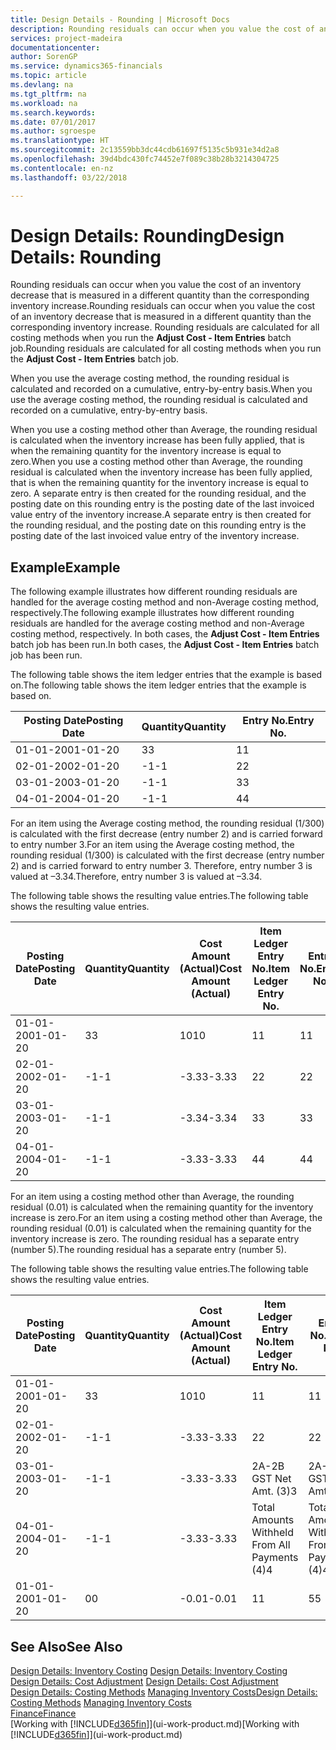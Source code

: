 ```yaml
---
title: Design Details - Rounding | Microsoft Docs
description: Rounding residuals can occur when you value the cost of an inventory decrease that is measured in a different quantity than the corresponding inventory increase. Rounding residuals are calculated for all costing methods when you run the **Adjust Cost - Item Entries** batch job.
services: project-madeira
documentationcenter: 
author: SorenGP
ms.service: dynamics365-financials
ms.topic: article
ms.devlang: na
ms.tgt_pltfrm: na
ms.workload: na
ms.search.keywords: 
ms.date: 07/01/2017
ms.author: sgroespe
ms.translationtype: HT
ms.sourcegitcommit: 2c13559bb3dc44cdb61697f5135c5b931e34d2a8
ms.openlocfilehash: 39d4bdc430fc74452e7f089c38b28b3214304725
ms.contentlocale: en-nz
ms.lasthandoff: 03/22/2018

---
```

# <a name="design-details-rounding"></a><span data-ttu-id="916e5-104">Design Details: Rounding</span><span class="sxs-lookup"><span data-stu-id="916e5-104">Design Details: Rounding</span></span>
<span data-ttu-id="916e5-105">Rounding residuals can occur when you value the cost of an inventory decrease that is measured in a different quantity than the corresponding inventory increase.</span><span class="sxs-lookup"><span data-stu-id="916e5-105">Rounding residuals can occur when you value the cost of an inventory decrease that is measured in a different quantity than the corresponding inventory increase.</span></span> <span data-ttu-id="916e5-106">Rounding residuals are calculated for all costing methods when you run the **Adjust Cost - Item Entries** batch job.</span><span class="sxs-lookup"><span data-stu-id="916e5-106">Rounding residuals are calculated for all costing methods when you run the **Adjust Cost - Item Entries** batch job.</span></span>  

 <span data-ttu-id="916e5-107">When you use the average costing method, the rounding residual is calculated and recorded on a cumulative, entry-by-entry basis.</span><span class="sxs-lookup"><span data-stu-id="916e5-107">When you use the average costing method, the rounding residual is calculated and recorded on a cumulative, entry-by-entry basis.</span></span>  

 <span data-ttu-id="916e5-108">When you use a costing method other than Average, the rounding residual is calculated when the inventory increase has been fully applied, that is when the remaining quantity for the inventory increase is equal to zero.</span><span class="sxs-lookup"><span data-stu-id="916e5-108">When you use a costing method other than Average, the rounding residual is calculated when the inventory increase has been fully applied, that is when the remaining quantity for the inventory increase is equal to zero.</span></span> <span data-ttu-id="916e5-109">A separate entry is then created for the rounding residual, and the posting date on this rounding entry is the posting date of the last invoiced value entry of the inventory increase.</span><span class="sxs-lookup"><span data-stu-id="916e5-109">A separate entry is then created for the rounding residual, and the posting date on this rounding entry is the posting date of the last invoiced value entry of the inventory increase.</span></span>  

## <a name="example"></a><span data-ttu-id="916e5-110">Example</span><span class="sxs-lookup"><span data-stu-id="916e5-110">Example</span></span>  
 <span data-ttu-id="916e5-111">The following example illustrates how different rounding residuals are handled for the average costing method and non-Average costing method, respectively.</span><span class="sxs-lookup"><span data-stu-id="916e5-111">The following example illustrates how different rounding residuals are handled for the average costing method and non-Average costing method, respectively.</span></span> <span data-ttu-id="916e5-112">In both cases, the **Adjust Cost - Item Entries** batch job has been run.</span><span class="sxs-lookup"><span data-stu-id="916e5-112">In both cases, the **Adjust Cost - Item Entries** batch job has been run.</span></span>  

 <span data-ttu-id="916e5-113">The following table shows the item ledger entries that the example is based on.</span><span class="sxs-lookup"><span data-stu-id="916e5-113">The following table shows the item ledger entries that the example is based on.</span></span>  

|<span data-ttu-id="916e5-114">Posting Date</span><span class="sxs-lookup"><span data-stu-id="916e5-114">Posting Date</span></span>|<span data-ttu-id="916e5-115">Quantity</span><span class="sxs-lookup"><span data-stu-id="916e5-115">Quantity</span></span>|<span data-ttu-id="916e5-116">Entry No.</span><span class="sxs-lookup"><span data-stu-id="916e5-116">Entry No.</span></span>|  
|------------------|--------------|---------------|  
|<span data-ttu-id="916e5-117">01-01-20</span><span class="sxs-lookup"><span data-stu-id="916e5-117">01-01-20</span></span>|<span data-ttu-id="916e5-118">3</span><span class="sxs-lookup"><span data-stu-id="916e5-118">3</span></span>|<span data-ttu-id="916e5-119">1</span><span class="sxs-lookup"><span data-stu-id="916e5-119">1</span></span>|  
|<span data-ttu-id="916e5-120">02-01-20</span><span class="sxs-lookup"><span data-stu-id="916e5-120">02-01-20</span></span>|<span data-ttu-id="916e5-121">-1</span><span class="sxs-lookup"><span data-stu-id="916e5-121">-1</span></span>|<span data-ttu-id="916e5-122">2</span><span class="sxs-lookup"><span data-stu-id="916e5-122">2</span></span>|  
|<span data-ttu-id="916e5-123">03-01-20</span><span class="sxs-lookup"><span data-stu-id="916e5-123">03-01-20</span></span>|<span data-ttu-id="916e5-124">-1</span><span class="sxs-lookup"><span data-stu-id="916e5-124">-1</span></span>|<span data-ttu-id="916e5-125">3</span><span class="sxs-lookup"><span data-stu-id="916e5-125">3</span></span>|  
|<span data-ttu-id="916e5-126">04-01-20</span><span class="sxs-lookup"><span data-stu-id="916e5-126">04-01-20</span></span>|<span data-ttu-id="916e5-127">-1</span><span class="sxs-lookup"><span data-stu-id="916e5-127">-1</span></span>|<span data-ttu-id="916e5-128">4</span><span class="sxs-lookup"><span data-stu-id="916e5-128">4</span></span>|  

 <span data-ttu-id="916e5-129">For an item using the Average costing method, the rounding residual (1/300) is calculated with the first decrease (entry number 2) and is carried forward to entry number 3.</span><span class="sxs-lookup"><span data-stu-id="916e5-129">For an item using the Average costing method, the rounding residual (1/300) is calculated with the first decrease (entry number 2) and is carried forward to entry number 3.</span></span> <span data-ttu-id="916e5-130">Therefore, entry number 3 is valued at –3.34.</span><span class="sxs-lookup"><span data-stu-id="916e5-130">Therefore, entry number 3 is valued at –3.34.</span></span>  

 <span data-ttu-id="916e5-131">The following table shows the resulting value entries.</span><span class="sxs-lookup"><span data-stu-id="916e5-131">The following table shows the resulting value entries.</span></span>  

|<span data-ttu-id="916e5-132">Posting Date</span><span class="sxs-lookup"><span data-stu-id="916e5-132">Posting Date</span></span>|<span data-ttu-id="916e5-133">Quantity</span><span class="sxs-lookup"><span data-stu-id="916e5-133">Quantity</span></span>|<span data-ttu-id="916e5-134">Cost Amount (Actual)</span><span class="sxs-lookup"><span data-stu-id="916e5-134">Cost Amount (Actual)</span></span>|<span data-ttu-id="916e5-135">Item Ledger Entry No.</span><span class="sxs-lookup"><span data-stu-id="916e5-135">Item Ledger Entry No.</span></span>|<span data-ttu-id="916e5-136">Entry No.</span><span class="sxs-lookup"><span data-stu-id="916e5-136">Entry No.</span></span>|  
|------------------|--------------|----------------------------|---------------------------|---------------|  
|<span data-ttu-id="916e5-137">01-01-20</span><span class="sxs-lookup"><span data-stu-id="916e5-137">01-01-20</span></span>|<span data-ttu-id="916e5-138">3</span><span class="sxs-lookup"><span data-stu-id="916e5-138">3</span></span>|<span data-ttu-id="916e5-139">10</span><span class="sxs-lookup"><span data-stu-id="916e5-139">10</span></span>|<span data-ttu-id="916e5-140">1</span><span class="sxs-lookup"><span data-stu-id="916e5-140">1</span></span>|<span data-ttu-id="916e5-141">1</span><span class="sxs-lookup"><span data-stu-id="916e5-141">1</span></span>|  
|<span data-ttu-id="916e5-142">02-01-20</span><span class="sxs-lookup"><span data-stu-id="916e5-142">02-01-20</span></span>|<span data-ttu-id="916e5-143">-1</span><span class="sxs-lookup"><span data-stu-id="916e5-143">-1</span></span>|<span data-ttu-id="916e5-144">-3.33</span><span class="sxs-lookup"><span data-stu-id="916e5-144">-3.33</span></span>|<span data-ttu-id="916e5-145">2</span><span class="sxs-lookup"><span data-stu-id="916e5-145">2</span></span>|<span data-ttu-id="916e5-146">2</span><span class="sxs-lookup"><span data-stu-id="916e5-146">2</span></span>|  
|<span data-ttu-id="916e5-147">03-01-20</span><span class="sxs-lookup"><span data-stu-id="916e5-147">03-01-20</span></span>|<span data-ttu-id="916e5-148">-1</span><span class="sxs-lookup"><span data-stu-id="916e5-148">-1</span></span>|<span data-ttu-id="916e5-149">-3.34</span><span class="sxs-lookup"><span data-stu-id="916e5-149">-3.34</span></span>|<span data-ttu-id="916e5-150">3</span><span class="sxs-lookup"><span data-stu-id="916e5-150">3</span></span>|<span data-ttu-id="916e5-151">3</span><span class="sxs-lookup"><span data-stu-id="916e5-151">3</span></span>|  
|<span data-ttu-id="916e5-152">04-01-20</span><span class="sxs-lookup"><span data-stu-id="916e5-152">04-01-20</span></span>|<span data-ttu-id="916e5-153">-1</span><span class="sxs-lookup"><span data-stu-id="916e5-153">-1</span></span>|<span data-ttu-id="916e5-154">-3.33</span><span class="sxs-lookup"><span data-stu-id="916e5-154">-3.33</span></span>|<span data-ttu-id="916e5-155">4</span><span class="sxs-lookup"><span data-stu-id="916e5-155">4</span></span>|<span data-ttu-id="916e5-156">4</span><span class="sxs-lookup"><span data-stu-id="916e5-156">4</span></span>|  

 <span data-ttu-id="916e5-157">For an item using a costing method other than Average, the rounding residual (0.01) is calculated when the remaining quantity for the inventory increase is zero.</span><span class="sxs-lookup"><span data-stu-id="916e5-157">For an item using a costing method other than Average, the rounding residual (0.01) is calculated when the remaining quantity for the inventory increase is zero.</span></span> <span data-ttu-id="916e5-158">The rounding residual has a separate entry (number 5).</span><span class="sxs-lookup"><span data-stu-id="916e5-158">The rounding residual has a separate entry (number 5).</span></span>  

 <span data-ttu-id="916e5-159">The following table shows the resulting value entries.</span><span class="sxs-lookup"><span data-stu-id="916e5-159">The following table shows the resulting value entries.</span></span>  

|<span data-ttu-id="916e5-160">Posting Date</span><span class="sxs-lookup"><span data-stu-id="916e5-160">Posting Date</span></span>|<span data-ttu-id="916e5-161">Quantity</span><span class="sxs-lookup"><span data-stu-id="916e5-161">Quantity</span></span>|<span data-ttu-id="916e5-162">Cost Amount (Actual)</span><span class="sxs-lookup"><span data-stu-id="916e5-162">Cost Amount (Actual)</span></span>|<span data-ttu-id="916e5-163">Item Ledger Entry No.</span><span class="sxs-lookup"><span data-stu-id="916e5-163">Item Ledger Entry No.</span></span>|<span data-ttu-id="916e5-164">Entry No.</span><span class="sxs-lookup"><span data-stu-id="916e5-164">Entry No.</span></span>|  
|------------------|--------------|----------------------------|---------------------------|---------------|  
|<span data-ttu-id="916e5-165">01-01-20</span><span class="sxs-lookup"><span data-stu-id="916e5-165">01-01-20</span></span>|<span data-ttu-id="916e5-166">3</span><span class="sxs-lookup"><span data-stu-id="916e5-166">3</span></span>|<span data-ttu-id="916e5-167">10</span><span class="sxs-lookup"><span data-stu-id="916e5-167">10</span></span>|<span data-ttu-id="916e5-168">1</span><span class="sxs-lookup"><span data-stu-id="916e5-168">1</span></span>|<span data-ttu-id="916e5-169">1</span><span class="sxs-lookup"><span data-stu-id="916e5-169">1</span></span>|  
|<span data-ttu-id="916e5-170">02-01-20</span><span class="sxs-lookup"><span data-stu-id="916e5-170">02-01-20</span></span>|<span data-ttu-id="916e5-171">-1</span><span class="sxs-lookup"><span data-stu-id="916e5-171">-1</span></span>|<span data-ttu-id="916e5-172">-3.33</span><span class="sxs-lookup"><span data-stu-id="916e5-172">-3.33</span></span>|<span data-ttu-id="916e5-173">2</span><span class="sxs-lookup"><span data-stu-id="916e5-173">2</span></span>|<span data-ttu-id="916e5-174">2</span><span class="sxs-lookup"><span data-stu-id="916e5-174">2</span></span>|  
|<span data-ttu-id="916e5-175">03-01-20</span><span class="sxs-lookup"><span data-stu-id="916e5-175">03-01-20</span></span>|<span data-ttu-id="916e5-176">-1</span><span class="sxs-lookup"><span data-stu-id="916e5-176">-1</span></span>|<span data-ttu-id="916e5-177">-3.33</span><span class="sxs-lookup"><span data-stu-id="916e5-177">-3.33</span></span>|<span data-ttu-id="916e5-178">2A-2B GST Net Amt. (3)</span><span class="sxs-lookup"><span data-stu-id="916e5-178">3</span></span>|<span data-ttu-id="916e5-179">2A-2B GST Net Amt. (3)</span><span class="sxs-lookup"><span data-stu-id="916e5-179">3</span></span>|  
|<span data-ttu-id="916e5-180">04-01-20</span><span class="sxs-lookup"><span data-stu-id="916e5-180">04-01-20</span></span>|<span data-ttu-id="916e5-181">-1</span><span class="sxs-lookup"><span data-stu-id="916e5-181">-1</span></span>|<span data-ttu-id="916e5-182">-3.33</span><span class="sxs-lookup"><span data-stu-id="916e5-182">-3.33</span></span>|<span data-ttu-id="916e5-183">Total Amounts Withheld From All Payments (4)</span><span class="sxs-lookup"><span data-stu-id="916e5-183">4</span></span>|<span data-ttu-id="916e5-184">Total Amounts Withheld From All Payments (4)</span><span class="sxs-lookup"><span data-stu-id="916e5-184">4</span></span>|  
|<span data-ttu-id="916e5-185">01-01-20</span><span class="sxs-lookup"><span data-stu-id="916e5-185">01-01-20</span></span>|<span data-ttu-id="916e5-186">0</span><span class="sxs-lookup"><span data-stu-id="916e5-186">0</span></span>|<span data-ttu-id="916e5-187">-0.01</span><span class="sxs-lookup"><span data-stu-id="916e5-187">-0.01</span></span>|<span data-ttu-id="916e5-188">1</span><span class="sxs-lookup"><span data-stu-id="916e5-188">1</span></span>|<span data-ttu-id="916e5-189">5</span><span class="sxs-lookup"><span data-stu-id="916e5-189">5</span></span>|  

## <a name="see-also"></a><span data-ttu-id="916e5-190">See Also</span><span class="sxs-lookup"><span data-stu-id="916e5-190">See Also</span></span>  
 <span data-ttu-id="916e5-191">[Design Details: Inventory Costing](design-details-inventory-costing.md) </span><span class="sxs-lookup"><span data-stu-id="916e5-191">[Design Details: Inventory Costing](design-details-inventory-costing.md) </span></span>  
 <span data-ttu-id="916e5-192">[Design Details: Cost Adjustment](design-details-cost-adjustment.md) </span><span class="sxs-lookup"><span data-stu-id="916e5-192">[Design Details: Cost Adjustment](design-details-cost-adjustment.md) </span></span>  
 <span data-ttu-id="916e5-193">[Design Details: Costing Methods](design-details-costing-methods.md) [Managing Inventory Costs](finance-manage-inventory-costs.md)</span><span class="sxs-lookup"><span data-stu-id="916e5-193">[Design Details: Costing Methods](design-details-costing-methods.md) [Managing Inventory Costs](finance-manage-inventory-costs.md)</span></span>  
 [<span data-ttu-id="916e5-194">Finance</span><span class="sxs-lookup"><span data-stu-id="916e5-194">Finance</span></span>](finance.md)  
 <span data-ttu-id="916e5-195">[Working with [!INCLUDE[d365fin](includes/d365fin_md.md)]](ui-work-product.md)</span><span class="sxs-lookup"><span data-stu-id="916e5-195">[Working with [!INCLUDE[d365fin](includes/d365fin_md.md)]](ui-work-product.md)</span></span>

